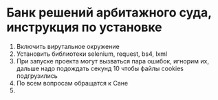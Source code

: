 
# Банк решений арбитажного суда, инструкция по установке

1. Включить вирутальное окружение
2. Установить библиотеки selenium, request, bs4, lxml
3. При запуске проекта могут вызваться пара ошибок, игнорим их, дальше надо подождать секунд 10 чтобы файлы cookies подгрузились
3. По всем вопросам обращатся к Сане
4. 




